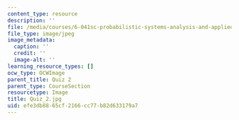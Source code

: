 ```yaml
---
content_type: resource
description: ''
file: /media/courses/6-041sc-probabilistic-systems-analysis-and-applied-probability-fall-2013/efe3db8865cf2166cc77b82d633179a7_Quiz_2.jpg
file_type: image/jpeg
image_metadata:
  caption: ''
  credit: ''
  image-alt: ''
learning_resource_types: []
ocw_type: OCWImage
parent_title: Quiz 2
parent_type: CourseSection
resourcetype: Image
title: Quiz_2.jpg
uid: efe3db88-65cf-2166-cc77-b82d633179a7
---
```

